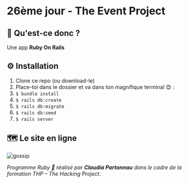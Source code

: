 # 26ème jour - The Event Project

## 💎 Qu'est-ce donc ?
Une app **Ruby On Rails** 

## ⚙ Installation
1. Clone ce repo (ou download-le)
2. Place-toi dans le dossier et va dans ton magnifique terminal 😍 :
3. `$ bundle install` 
4. `$ rails db:create`
5. `$ rails db:migrate` 
6. `$ rails db:seed`
7. `$ rails server`

## 🗺 Le site en ligne



![gossip](https://proxy.duckduckgo.com/iu/?u=http%3A%2F%2Fimg.memecdn.com%2FThe-gossip-turkey_c_128800.jpg&f=1)


*Programme Ruby 💎 réalisé par **Claudia Partonnau** dans le cadre de la formation THP – The Hacking Project*.
